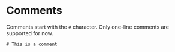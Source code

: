 # Comments

Comments start with the `#` character. Only one-line comments are supported for now.

```crystal
# This is a comment
```
